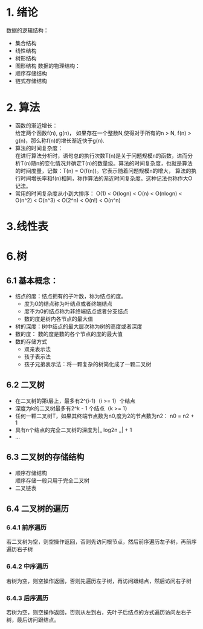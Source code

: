 # 1. 绪论
数据的逻辑结构：
- 集合结构
- 线性结构
- 树形结构
- 图形结构
数据的物理结构：
- 顺序存储结构
- 链式存储结构
# 2. 算法
- 函数的渐近增长：  
给定两个函数f(n), g(n)， 如果存在一个整数N,使得对于所有的n > N, f(n) > g(n)，那么称f(n)的增长渐近快于g(n).
- 算法的时间复杂度：  
在进行算法分析时，语句总的执行次数T(n)是关于问题规模n的函数，进而分析T(n)随n的变化情况并确定T(n)的数量级。算法的时间复杂度，也就是算法的时间度量，记做：T(n) = O(f(n))。它表示随着问题规模n的增大，
算法的执行时间增长率和f(n)相同，称作算法的渐近时间复杂度。这种记法也称作大O记法。
- 常用的时间复杂度从小到大排序：
O(1) < O(logn) < O(n) < O(nlogn) < O(n^2) < O(n^3) < O(2^n) < O(n!) < O(n^n)

# 3.线性表
# 6.树
## 6.1 基本概念：
- 结点的度：结点拥有的子叶数，称为结点的度。
  - 度为0的结点称为叶结点或者终端结点
  - 度不为0的结点称为非终端结点或者分支结点
  - 数的度是树内各节点的最大值
- 树的深度：树中结点的最大层次称为树的高度或者深度
- 数的度： 数的度是数的各个节点的度的最大值
- 数的存储方式  
  -  双亲表示法
  - 孩子表示法
  - 孩子兄弟表示法：将一颗复杂的树简化成了一颗二叉树
  
 ## 6.2 二叉树
 - 在二叉树的第i层上，最多有2^(i-1)（i >= 1）个结点
 - 深度为k的二叉树最多有2^k - 1 个结点（k >= 1）
 - 任何一颗二叉树T，如果其终端节点数为n0,度为2的节点数为n2： n0 = n2 + 1
 - 具有n个结点的完全二叉树的深度为|_ log2n \_| + 1
 - ... 
 
 ## 6.3 二叉树的存储结构
 - 顺序存储结构  
 顺序存储一般只用于完全二叉树
 - 二叉链表
 
 ## 6.4 二叉树的遍历
 ### 6.4.1 前序遍历
 若二叉树为空，则空操作返回，否则先访问根节点，然后前序遍历左子树，再前序遍历右子树
 
 ### 6.4.2 中序遍历
 若树为空，则空操作返回，否则先遍历左子树，再访问跟结点，然后访问右子树
 
 ### 6.4.3 后序遍历
 若树为空，则空操作返回，否则从左到右，先叶子后结点的方式遍历访问左右子树，最后访问跟结点。
 
